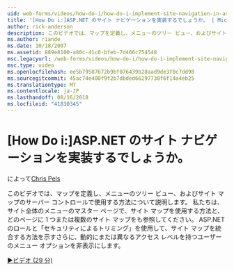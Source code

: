 ```yaml
---
uid: web-forms/videos/how-do-i/how-do-i-implement-site-navigation-in-aspnet
title: '[How Do i:]ASP.NET のサイト ナビゲーションを実装するでしょうか。 | Microsoft Docs'
author: rick-anderson
description: このビデオでは、マップを定義し、メニューのツリー ビュー、およびサイト マップのサーバー コントロールで使用する方法について説明します。 ここには、マスター ページで、サイト マップを使用する方法を参照してください.
ms.author: riande
ms.date: 10/18/2007
ms.assetid: 889e8100-a80c-41c0-bfeb-7d466c754548
msc.legacyurl: /web-forms/videos/how-do-i/how-do-i-implement-site-navigation-in-aspnet
msc.type: video
ms.openlocfilehash: ee5b79587672b9bf076439b28aad9de3f0c7dd98
ms.sourcegitcommit: 45ac74e400f9f2b7dbded66297730f6f14a4eb25
ms.translationtype: MT
ms.contentlocale: ja-JP
ms.lasthandoff: 08/16/2018
ms.locfileid: "41830345"
---
```

<a name="how-do-i-implement-site-navigation-in-aspnet"></a>[How Do i:]ASP.NET のサイト ナビゲーションを実装するでしょうか。
====================
によって[Chris Pels](https://twitter.com/chrispels)

このビデオでは、マップを定義し、メニューのツリー ビュー、およびサイト マップのサーバー コントロールで使用する方法について説明します。 私たちは、サイト全体のメニューのマスター ページで、サイト マップを使用する方法と、どのページに 1 つまたは複数のサイト マップをも参照してください。 ASP.NET のロールと「セキュリティによるトリミング」を使用して、サイト マップを統合する方法を示すさらに、動的にまたは異なるアクセス レベルを持つユーザーのメニュー オプションを非表示にします。

[&#9654;ビデオ (29 分)](https://channel9.msdn.com/Blogs/ASP-NET-Site-Videos/how-do-i-implement-site-navigation-in-aspnet)
